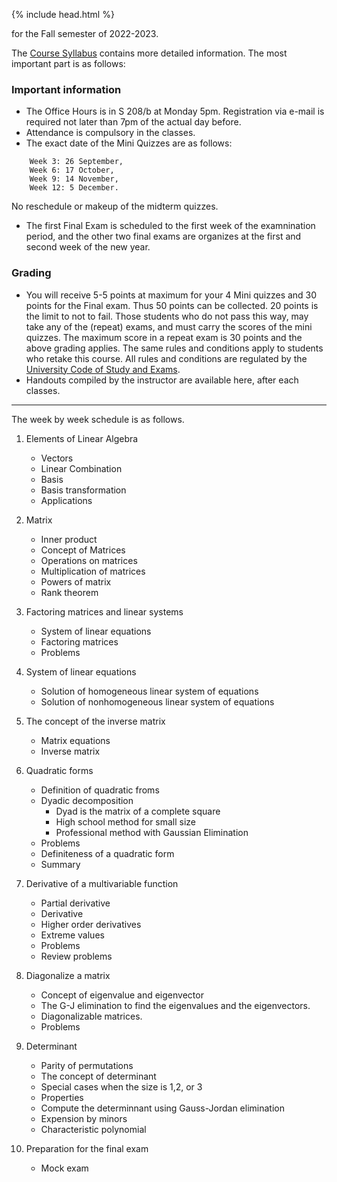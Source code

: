 {% include head.html %}

for the Fall semester of 2022-2023.

The [Course Syllabus](https://mega.nz/file/NpIiwL5D#grs4kXvifc7GvkdRJ60sZ7UTea81TtnpIg7ZujSjLH0)  contains more detailed information.
The most important part is as follows:

### Important information
* The Office Hours is in S 208/b at Monday 5pm. Registration via e-mail is required not later than 7pm of the actual day before.
* Attendance is compulsory in the classes.
* The exact date of the Mini Quizzes are as follows:
```
    Week 3: 26 September,
    Week 6: 17 October,
    Week 9: 14 November,
    Week 12: 5 December.
```
No reschedule or makeup of the midterm quizzes.
* The first Final Exam is scheduled to the first week of the examnination period, and the other two final exams are organizes at the 
first and second week of the new year.

### Grading
- You will receive 5-5 points at maximum for your 4 Mini quizzes and 30 points for the Final exam. Thus 50 points can be collected. 20 points is the limit to not to fail.
Those students who do not pass this way, may take any of the (repeat) exams, and must carry the scores of the mini quizzes. The maximum score in a repeat exam is 30 points and the above grading applies.
The same rules and conditions apply to students who retake this course.
All rules and conditions are regulated by the 
[University Code of Study and Exams](http://portal.uni-corvinus.hu/fileadmin/user_upload/hu/kozponti_szervezeti_egysegek/nemzetkozi_iroda/files/Regulations_NEW_NEW/TVSZ/III_1_TVSZ_2017_december_19.pdf).
- Handouts compiled by the instructor are available here, after each classes.

---
The week by week schedule is as follows.
1. Elements of Linear Algebra 
   * Vectors
   * Linear Combination
   * Basis
   * Basis transformation
   * Applications

1. Matrix
   * Inner product
   * Concept of Matrices
   * Operations on matrices
   * Multiplication of matrices
   * Powers of matrix
   * Rank theorem

1. Factoring matrices and linear systems
   * System of linear equations
   * Factoring matrices
   * Problems

1. System of linear equations
   * Solution of homogeneous linear system of equations
   * Solution of nonhomogeneous linear system of equations

1. The concept of the inverse matrix
   * Matrix equations
   * Inverse matrix

1. Quadratic forms
   * Definition of quadratic froms
   * Dyadic decomposition
      * Dyad is the matrix of a complete square
      * High school method for small size
      * Professional method with Gaussian Elimination
   * Problems
   * Definiteness of a quadratic form
   * Summary

1. Derivative of a multivariable function
   * Partial derivative
   * Derivative
   * Higher order derivatives
   * Extreme values
   * Problems
   * Review problems

1. Diagonalize a matrix
   * Concept of eigenvalue and eigenvector
   * The G-J elimination to find the eigenvalues and the eigenvectors.
   * Diagonalizable matrices.
   * Problems

1. Determinant
   * Parity of permutations
   * The concept of determinant
   * Special cases when the size is 1,2, or 3
   * Properties
   * Compute the determinnant using Gauss-Jordan elimination
   * Expension by minors
   * Characteristic polynomial

1. Preparation for the final exam
   * Mock exam

<!--

1. [Elements of Linear Algebra](http://web.uni-corvinus.hu/magyarkuti/1-LinearAlgebra.pdf)

1. [Matrix](http://web.uni-corvinus.hu/magyarkuti/2-LinearAlgebra.pdf)

1. [Factoring matrices and linear systems](http://web.uni-corvinus.hu/magyarkuti/3-LinearAlgebra.pdf)

1. [System of linear equations](http://web.uni-corvinus.hu/magyarkuti/4-LinearAlgebra.pdf)

1. [The concept of the inverse matrix](http://web.uni-corvinus.hu/magyarkuti/4-LinearAlgebra.pdf)

1. [Quadratic forms](http://web.uni-corvinus.hu/magyarkuti/5-LinearAlgebra.pdf)

1. [Derivative of a multivariable function](http://web.uni-corvinus.hu/magyarkuti/6-LinearAlgebra.pdf)

1. [Diagonalize a matrix](http://web.uni-corvinus.hu/magyarkuti/7-LinearAlgebra.pdf)

1. [Determinant](http://web.uni-corvinus.hu/magyarkuti/8-LinearAlgebra.pdf)

1. [Preparation for the final exam](http://web.uni-corvinus.hu/magyarkuti/9-LinearAlgebra.pdf)

1. [Midterm ==== 
Preparing to the Midterm 1 
   *](http://web.uni-corvinus.hu/magyarkuti/mat1mid07A.pdf download]
   *](http://web.uni-corvinus.hu/magyarkuti/midterm.pdf download]
-->
